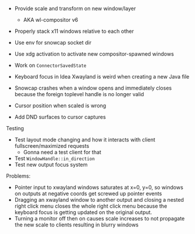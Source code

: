 - Provide scale and transform on new window/layer
    - AKA wl-compositor v6
- Properly stack x11 windows relative to each other
- Use env for snowcap socket dir
- Use xdg activation to activate new compositor-spawned windows
- Work on `ConnectorSavedState`
- Keyboard focus in Idea Xwayland is weird when creating a new Java file

- Snowcap crashes when a window opens and immediately closes because the foreign toplevel handle is no longer valid
- Cursor position when scaled is wrong
- Add DND surfaces to cursor captures

Testing
- Test layout mode changing and how it interacts with client fullscreen/maximized requests
    - Gonna need a test client for that
- Test `WindowHandle::in_direction`
- Test new output focus system

Problems:
- Pointer input to xwayland windows saturates at x=0, y=0, so windows on outputs at negative coords
  get screwed up pointer events
- Dragging an xwayland window to another output and closing a nested right click menu closes the whole
  right click menu because the keyboard focus is getting updated on the original output.
- Turning a monitor off then on causes scale increases to not propagate the new scale to clients resulting in blurry windows

